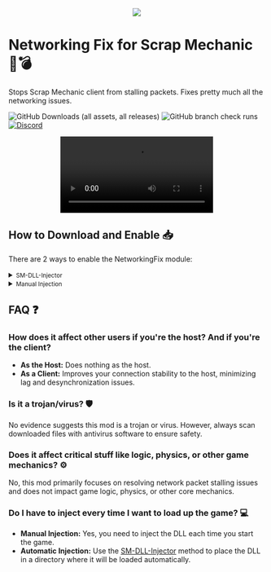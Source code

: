 <p align="center">
  <img src="https://github.com/user-attachments/assets/37a85752-308a-402f-a818-ea5de49f0360"/>
</p>

# Networking Fix for Scrap Mechanic 🚀💣
Stops Scrap Mechanic client from stalling packets. Fixes pretty much all the networking issues.

![GitHub Downloads (all assets, all releases)](https://img.shields.io/github/downloads/scrap-mods/networking-fix/total)
![GitHub branch check runs](https://img.shields.io/github/check-runs/Scrap-Mods/networking-fix/main)
[![Discord](https://img.shields.io/discord/944260227195351040?link=https%3A%2F%2Fdiscord.gg%2FahzyHPn3y2)](https://discord.gg/ahzyHPn3y2)

<p align="center">
  <video src="https://github.com/user-attachments/assets/5bc6e72e-b829-4ad9-ae29-0fd8d7e7e41d"/>
</p>
    
## How to Download and Enable 📥

There are 2 ways to enable the NetworkingFix module:

<details>
<summary><small>SM-DLL-Injector</small></summary>

1. Download the latest release of [SM-DLL-Injector](https://github.com/QuestionableM/SM-DLL-Injector/releases/latest) and follow the instructions in the [README](https://github.com/QuestionableM/SM-DLL-Injector#readme).
2. Download the latest release of `NetworkingFix.dll` [here](https://github.com/Scrap-Mods/networking-fix/releases/latest).
3. Move `NetworkingFix.dll` to `Steam/steamapps/common/Scrap Mechanic/Release/DLLModules` directory created by the SM-DLL-Injector installer.
4. Launch the game.

</details>

<details>
<summary><small>Manual Injection</small></summary>

1. Download the latest release of `NetworkingFix.dll` [here](https://github.com/Scrap-Mods/networking-fix/releases/latest).
2. Launch the game.
3. Inject `NetworkingFix.dll` using a DLL Injector of your choice.

</details>

## FAQ ❓

### How does it affect other users if you're the host? And if you're the client?
- **As the Host:** Does nothing as the host.
- **As a Client:** Improves your connection stability to the host, minimizing lag and desynchronization issues.

### Is it a trojan/virus? 🛡️
No evidence suggests this mod is a trojan or virus. However, always scan downloaded files with antivirus software to ensure safety.

### Does it affect critical stuff like logic, physics, or other game mechanics? ⚙️
No, this mod primarily focuses on resolving network packet stalling issues and does not impact game logic, physics, or other core mechanics.

### Do I have to inject every time I want to load up the game? 💻
- **Manual Injection:** Yes, you need to inject the DLL each time you start the game.
- **Automatic Injection:** Use the [SM-DLL-Injector](#how-to-download-and-enable) method to place the DLL in a directory where it will be loaded automatically.
